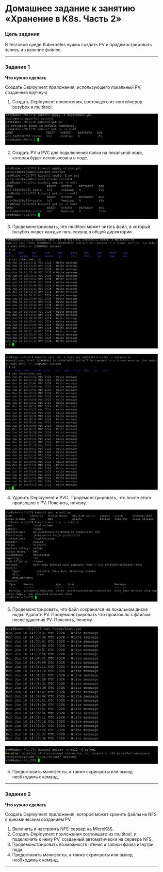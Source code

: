# Домашнее задание к занятию «Хранение в K8s. Часть 2»

### Цель задания

В тестовой среде Kubernetes нужно создать PV и продемострировать запись и хранение файлов.

-----
### Задание 1

**Что нужно сделать**

Создать Deployment приложения, использующего локальный PV, созданный вручную.

1. Создать Deployment приложения, состоящего из контейнеров busybox и multitool.

![ad](https://github.com/SemikovaTV/hw_k8s/blob/main/img/44.jpg)

2. Создать PV и PVC для подключения папки на локальной ноде, которая будет использована в поде.

![ad](https://github.com/SemikovaTV/hw_k8s/blob/main/img/45.jpg)

3. Продемонстрировать, что multitool может читать файл, в который busybox пишет каждые пять секунд в общей директории.

![ad](https://github.com/SemikovaTV/hw_k8s/blob/main/img/46.jpg)

![ad](https://github.com/SemikovaTV/hw_k8s/blob/main/img/47.jpg)

4. Удалить Deployment и PVC. Продемонстрировать, что после этого произошло с PV. Пояснить, почему.

![ad](https://github.com/SemikovaTV/hw_k8s/blob/main/img/49.jpg)

5. Продемонстрировать, что файл сохранился на локальном диске ноды. Удалить PV.  Продемонстрировать что произошло с файлом после удаления PV. Пояснить, почему.

![ad](https://github.com/SemikovaTV/hw_k8s/blob/main/img/50.jpg)

![ad](https://github.com/SemikovaTV/hw_k8s/blob/main/img/51.jpg)

5. Предоставить манифесты, а также скриншоты или вывод необходимых команд.

------

### Задание 2

**Что нужно сделать**

Создать Deployment приложения, которое может хранить файлы на NFS с динамическим созданием PV.

1. Включить и настроить NFS-сервер на MicroK8S.
2. Создать Deployment приложения состоящего из multitool, и подключить к нему PV, созданный автоматически на сервере NFS.
3. Продемонстрировать возможность чтения и записи файла изнутри пода. 
4. Предоставить манифесты, а также скриншоты или вывод необходимых команд.

------
